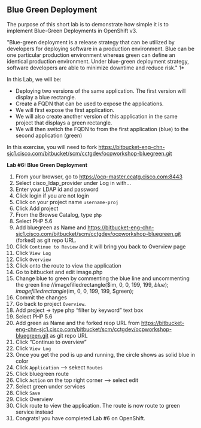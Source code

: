 ## Blue Green Deployment 

The purpose of this short lab is to demonstrate how simple it is to implement Blue-Green Deployments in OpenShift v3.

"Blue-green deployment is a release strategy that can be utilized by developers for deploying software in a production environment. Blue can be one particular production environment whereas green can define an identical production environment. Under blue-green deployment strategy, software developers are able to minimize downtime and reduce risk." 1*

In this Lab, we will be:

* Deploying two versions of the same application. The first version will display a blue rectangle.
* Create a FQDN that can be used to expose the applications.
* We will first expose the first application.
* We will also create another version of this application in the same project that displays a green rectangle.
* We will then switch the FQDN to from the first application (blue) to the second application (green)

In this exercise, you will need to fork https://bitbucket-eng-chn-sjc1.cisco.com/bitbucket/scm/cctgdev/ocpworkshop-bluegreen.git

**Lab #6: Blue Green Deployment**

1. From your browser, go to https://ocp-master.ccatg.cisco.com:8443
2. Select cisco_ldap_provider under Log in with...
3. Enter your LDAP id and password
4. Click login if you are not login
5. Click on your project name `username-proj` 
6. Click Add project
7. From the Browse Catalog, type `php`
8. Select PHP 5.6
9. Add bluegreen as Name and https://bitbucket-eng-chn-sjc1.cisco.com/bitbucket/scm/cctgdev/ocpworkshop-bluegreen.git (forked) as git repo URL.
10. Click `Continue to Review` and it will bring you back to Overview page
11. Click `View Log` 
12. Click `Overview`
13. Click onto the route to view the application
14. Go to bitbucket and edit image.php
15. Change blue to green by commenting the blue line and uncommenting the green line
//imagefilledrectangle($im, 0, 0, 199, 199, $blue);
imagefilledrectangle($im, 0, 0, 199, 199, $green);
16. Commit the changes
17. Go back to project `Overview`.
18. Add project → type php “filter by keyword” text box
19. Select PHP 5.6
20. Add green as Name and the forked reop URL from https://bitbucket-eng-chn-sjc1.cisco.com/bitbucket/scm/cctgdev/ocpworkshop-bluegreen.git as git repo URL
21. Click “Continue to overview”
22. Click `View Log`
23. Once you get the pod is up and running, the circle shows as solid blue in color
24. Click `Application` —> sekect `Routes`
25. Click bluegreen route
26. Click `Action` on the top right corner —> select edit
27. Select green under services
28. Click `Save`
29. Click Overview
30. Click route to view the application. The route is now route to green service instead
31. Congrats! you have completed Lab #6 on OpenShift.




